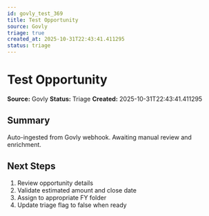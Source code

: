 ```yaml
---
id: govly_test_369
title: Test Opportunity
source: Govly
triage: true
created_at: 2025-10-31T22:43:41.411295
status: triage
---
```


# Test Opportunity

**Source:** Govly
**Status:** Triage
**Created:** 2025-10-31T22:43:41.411295

## Summary

Auto-ingested from Govly webhook. Awaiting manual review and enrichment.

## Next Steps

1. Review opportunity details
2. Validate estimated amount and close date
3. Assign to appropriate FY folder
4. Update triage flag to false when ready
